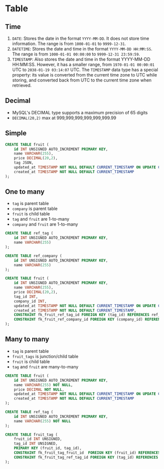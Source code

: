 # Table

## Time

1. `DATE`: Stores the date in the format `YYYY-MM-DD`. It does not store time information. The range is from `1000-01-01` to `9999-12-31`.
2. `DATETIME`: Stores the date and time in the format `YYYY-MM-DD HH:MM:SS`. The range is from `1000-01-01 00:00:00` to `9999-12-31 23:59:59`.
3. `TIMESTAMP`: Also stores the date and time in the format YYYY-MM-DD HH:MM:SS. However, it has a smaller range, from `1970-01-01 00:00:01` UTC to `2038-01-19 03:14:07` UTC.
The `TIMESTAMP` data type has a special property: its value is converted from the current time zone to UTC while storing, and converted back from UTC to the current time zone when retrieved.

## Decimal

* MySQL's DECIMAL type supports a maximum precision of 65 digits
* `DECIMAL(20,2)` max at 999,999,999,999,999,999.99

## Simple

```sql
CREATE TABLE fruit (
    id INT UNSIGNED AUTO_INCREMENT PRIMARY KEY,
    name VARCHAR(255),
    price DECIMAL(20,2),
    tag JSON,
    updated_at TIMESTAMP NOT NULL DEFAULT CURRENT_TIMESTAMP ON UPDATE CURRENT_TIMESTAMP,
    created_at TIMESTAMP NOT NULL DEFAULT CURRENT_TIMESTAMP
);
```

## One to many

* `tag` is parent table
* `company` is parent table
* `fruit` is child table
* `tag` and `fruit` are 1-to-many
* `company` and `fruit` are 1-to-many

```sql
CREATE TABLE ref_tag (
    id INT UNSIGNED AUTO_INCREMENT PRIMARY KEY,
    name VARCHAR(255)
);

CREATE TABLE ref_company (
    id INT UNSIGNED AUTO_INCREMENT PRIMARY KEY,
    name VARCHAR(255)
);

CREATE TABLE fruit (
    id INT UNSIGNED AUTO_INCREMENT PRIMARY KEY,
    name VARCHAR(255),
    price DECIMAL(20,2),
    tag_id INT,
    company_id INT,
    updated_at TIMESTAMP NOT NULL DEFAULT CURRENT_TIMESTAMP ON UPDATE CURRENT_TIMESTAMP,
    created_at TIMESTAMP NOT NULL DEFAULT CURRENT_TIMESTAMP,
    CONSTRAINT fk_fruit_ref_tag_id FOREIGN KEY (tag_id) REFERENCES ref_tag(id),
    CONSTRAINT fk_fruit_ref_company_id FOREIGN KEY (company_id) REFERENCES ref_company(id)
);
```

## Many to many

* `tag` is parent table
* `fruit_tags` is junction/child table
* `fruit` is child table
* `tag` and `fruit` are many-to-many

```sql
CREATE TABLE fruit (
    id INT UNSIGNED AUTO_INCREMENT PRIMARY KEY,
    name VARCHAR(255) NOT NULL,
    price DECIMAL NOT NULL,
    updated_at TIMESTAMP NOT NULL DEFAULT CURRENT_TIMESTAMP ON UPDATE CURRENT_TIMESTAMP,
    created_at TIMESTAMP NOT NULL DEFAULT CURRENT_TIMESTAMP
);

CREATE TABLE ref_tag (
    id INT UNSIGNED AUTO_INCREMENT PRIMARY KEY,
    name VARCHAR(255) NOT NULL
);

CREATE TABLE fruit_tag (
    fruit_id INT UNSIGNED,
    tag_id INT UNSIGNED,
    PRIMARY KEY (fruit_id, tag_id),
    CONSTRAINT fk_fruit_tag_fruit_id  FOREIGN KEY (fruit_id) REFERENCES fruit(id),
    CONSTRAINT fk_fruit_tag_ref_tag_id FOREIGN KEY (tag_id) REFERENCES ref_tag(id)
);
```
